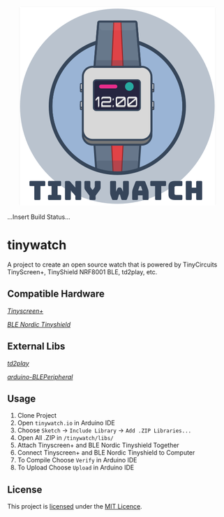 <p align="center"><img src="https://github.com/cbolgiano/tinywatch/blob/develop/img/tinywatch.png" /> </p>

...Insert Build Status...

# tinywatch
A project to create an open source watch that is powered by TinyCircuits TinyScreen+, TinyShield NRF8001 BLE, td2play, etc.

## Compatible Hardware

*[Tinyscreen+](https://tinycircuits.com/collections/all/products/tinyscreenplus)*

*[BLE Nordic Tinyshield](https://tinycircuits.com/collections/all/products/bluetooth-low-energy-nordic-tinyshield)*

## External Libs

*[td2play](https://github.com/zet23t/td2play)*

*[arduino-BLEPeripheral](https://github.com/sandeepmistry/arduino-BLEPeripheral)*

## Usage

1. Clone Project
2. Open ```tinywatch.io``` in Arduino IDE
3. Choose ```Sketch``` -> ```Include Library``` -> ```Add .ZIP Libraries...```
4. Open All .ZIP in ```/tinywatch/libs/```
5. Attach Tinyscreen+ and BLE Nordic Tinyshield Together
6. Connect Tinyscreen+ and BLE Nordic Tinyshield to Computer
7. To Compile Choose ```Verify``` in Arduino IDE
8. To Upload Choose ```Upload``` in Arduino IDE

## License

This project is [licensed](LICENSE) under the [MIT Licence](http://en.wikipedia.org/wiki/MIT_License).
